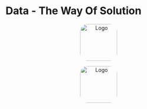 # Data - The Way Of Solution
<p align="center">
  <img src=https://i.postimg.cc/Z5FPx5fm/data-analysis-icon-icons-com-52842.png" alt="Logo" width="100" style="border-radius: 20%;" />
</p>

<p align="center">
  <img src="[(https://img.shields.io/badge/LinkedIn-0077B5?style=for-the-badge&logo=linkedin&logoColor=white)" alt="Logo" width="100" style="border-radius: 20%;" />
</p>

